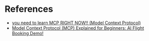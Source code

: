 # References

- [you need to learn MCP RIGHT NOW!! (Model Context Protocol)](https://www.youtube.com/watch?v=GuTcle5edjk)
- [Model Context Protocol (MCP) Explained for Beginners: AI Flight Booking Demo!](https://www.youtube.com/watch?v=E2DEHOEbzks)

